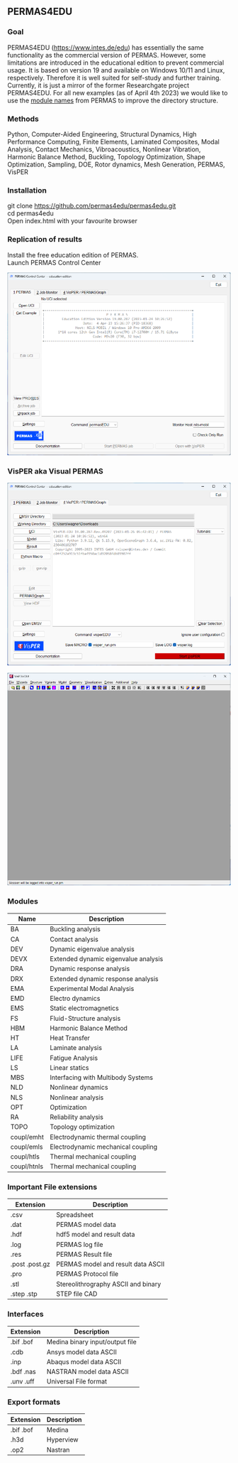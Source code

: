 ## PERMAS4EDU
### Goal 
PERMAS4EDU (https://www.intes.de/edu) has essentially the same functionality as the commercial version of PERMAS. However, some limitations are introduced in the educational edition to prevent commercial usage. It is based on version 19 and available on Windows 10/11 and Linux, respectively. Therefore it is well suited for self-study and further training. Currently, it is just a mirror of the former Researchgate project PERMAS4EDU. For all new examples (as of April 4th 2023) we would like to use the [module names](#modules) from PERMAS to improve the directory structure.

### Methods 
Python, Computer-Aided Engineering, Structural Dynamics, High Performance Computing, Finite Elements, Laminated Composites, Modal Analysis, Contact Mechanics, Vibroacoustics, Nonlinear Vibration, Harmonic Balance Method, Buckling, Topology Optimization, Shape Optimization, Sampling, DOE, Rotor dynamics, Mesh Generation, PERMAS, VisPER

### Installation

git clone https://github.com/permas4edu/permas4edu.git  
cd permas4edu  
Open index.html with your favourite browser  

### Replication of results

Install the free education edition of PERMAS.  
Launch PERMAS Control Center  

![PERMAS Control Center](/assets/permascc_edu.png "PERMAS Control Center")

### VisPER aka Visual PERMAS 

![VisPER](/assets/visper_permascc.png "Launch VisPER via Permas Control Center")

![VisPER](/assets/visper_edu.png "VisPER")

### Modules 

|Name| Description             |
---  | ----------------------- |  
|BA  | Buckling analysis       |  
|CA  | Contact analysis        | 
|DEV | Dynamic eigenvalue analysis |  
|DEVX| Extended dynamic eigenvalue analysis |  
|DRA | Dynamic response analysis |  
|DRX | Extended dynamic response analysis |
|EMA | Experimental Modal Analysis |
|EMD | Electro dynamics        |
|EMS | Static electromagnetics |  
|FS  | Fluid-Structure analysis|  
|HBM | Harmonic Balance Method | 
|HT  | Heat Transfer           |
|LA  | Laminate analysis       |  
|LIFE| Fatigue Analysis        |
|LS  | Linear statics          | 
|MBS | Interfacing with Multibody Systems |
|NLD | Nonlinear dynamics |
|NLS | Nonlinear analysis |
|OPT | Optimization            |  
|RA  | Reliability analysis |
|TOPO| Topology optimization   |  
|coupl/emht | Electrodynamic thermal coupling |  
|coupl/emls | Electrodynamic mechanical coupling |  
|coupl/htls | Thermal mechanical coupling |  
|coupl/htnls| Thermal mechanical coupling |

### Important File extensions

| Extension | Description |  
| ---       | ----        |  
| .csv      | Spreadsheet |  
| .dat      | PERMAS model data |  
| .hdf      | hdf5 model and result data |
| .log      | PERMAS log file |  
| .res      | PERMAS Result file |
| .post .post.gz | PERMAS model and result data ASCII |  
| .pro      | PERMAS Protocol file |
| .stl      | Stereolithrography ASCII and binary |
| .step .stp | STEP file CAD |  

### Interfaces

| Extension | Description |
| ---       | ----        |
| .bif .bof | Medina binary input/output file |
| .cdb      | Ansys model data ASCII |
| .inp      | Abaqus model data ASCII |
| .bdf .nas | NASTRAN model data ASCII |
| .unv .uff | Universal File format |

### Export formats

| Extension | Description |  
| ----      | ----        |  
| .bif .bof | Medina      |    
| .h3d      | Hyperview   |  
| .op2      | Nastran     |  
